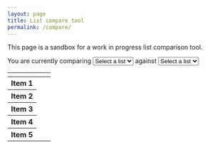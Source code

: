 ```yaml
---
layout: page
title: List compare tool
permalink: /compare/
---
```


This page is a sandbox for a work in progress list comparison tool.
<script src="js/comparetool_script.js"></script>

<p>You are currently comparing <select class="dataSelect" id="country-select1">
<option>Select a list</option>
</select> against <select class="dataSelect" id="country-select2">
<option>Select a list</option>
</select></p>

<table class="country-table">
<thead class="country-table-head">
    <tr>
    <th></th>
    <th id="country-header1"></th>
    <th id="country-header2"></th>
    </tr>
</thead>
<tbody class="country-table-body">
    <tr>
    <th>Item 1</th>
    <td id="country-capital1"></td>
    <td id="country-capital2"></td>
    </tr>
    <tr>
    <th>Item 2</th>
    <td id="country-region1"></td>
    <td id="country-region2"></td>
    </tr>
    <tr>
    <th>Item 3</th>
    <td id="country-sub-region1"></td>
    <td id="country-sub-region2"></td>
    </tr>
    <tr>
    <th>Item 4</th>
    <td id="country-population1"></td>
    <td id="country-population2"></td>
    </tr>
    <tr>
    <th>Item 5</th>
    <td id="country-domain1"></td>
    <td id="country-domain2"></td>
    </tr>
</tbody>
</table>